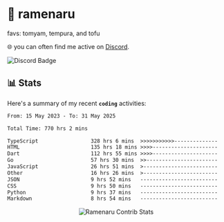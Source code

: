 # 🍜 ramenaru
favs: tomyam, tempura, and tofu

🌐 you can often find me active on [Discord](https://discordapp.com/users/503291004200157185).

![Discord Badge](https://dcbadge.vercel.app/api/shield/503291004200157185)

## 📊 Stats

Here's a summary of my recent **`coding`** activities:

<!--START_SECTION:waka-->

```txt
From: 15 May 2023 - To: 31 May 2025

Total Time: 770 hrs 2 mins

TypeScript                 328 hrs 6 mins  >>>>>>>>>>>--------------   42.61 %
HTML                       135 hrs 18 mins >>>>---------------------   17.57 %
Dart                       112 hrs 55 mins >>>>---------------------   14.66 %
Go                         57 hrs 30 mins  >>-----------------------   07.47 %
JavaScript                 26 hrs 51 mins  >------------------------   03.49 %
Other                      16 hrs 26 mins  >------------------------   02.14 %
JSON                       9 hrs 52 mins   -------------------------   01.28 %
CSS                        9 hrs 50 mins   -------------------------   01.28 %
Python                     9 hrs 37 mins   -------------------------   01.25 %
Markdown                   8 hrs 54 mins   -------------------------   01.16 %
```

<!--END_SECTION:waka-->

<div style="text-align: center;">
   <img align="center" src="https://github-readme-streak-stats.herokuapp.com/?user=Ramenaru&theme=dark&card_width=520" alt="Ramenaru Contrib Stats" />
</div>

